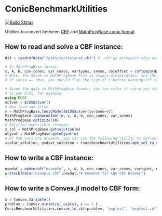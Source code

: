# ConicBenchmarkUtilities

[![Build Status](https://travis-ci.org/mlubin/ConicBenchmarkUtilities.jl.svg?branch=master)](https://travis-ci.org/mlubin/ConicBenchmarkUtilities.jl)

Utitilies to convert between [CBF](http://cblib.zib.de/) and [MathProgBase conic format](http://mathprogbasejl.readthedocs.io/en/latest/conic.html).

## How to read and solve a CBF instance:

```jl
dat = readcbfdata("/path/to/instance.cbf") # .cbf.gz extension also accepted

# In MathProgBase format:
c, A, b, con_cones, var_cones, vartypes, sense, objoffset = cbftompb(dat)
# Note: The sense in MathProgBase form is always minimization, and the objective offset is zero.
# If sense == :Max, you should flip the sign of c before handing off to a solver.

# Given the data in MathProgBase format, you can solve it using any corresponding solver which supports the cones present in the problem.
# To use ECOS, for example,
using ECOS
solver = ECOSSolver()
# Now load and solve
m = MathProgBase.ConicModel(ECOSSolver(verbose=0))
MathProgBase.loadproblem!(m, c, A, b, con_cones, var_cones)
MathProgBase.optimize!(m)
# Solution accessible through:
x_sol = MathProgBase.getsolution(m)
objval = MathProgBase.getobjval(m)
# If PSD vars are present, you can use the following utility to extract the solution in CBF form:
scalar_solution, psdvar_solution = ConicBenchmarkUtilities.mpb_sol_to_cbf(dat,x_sol)
```

## How to write a CBF instance:

```jl
newdat = mpbtocbf("example", c, A, b, con_cones, var_cones, vartypes, dat.sense)
writecbfdata("example.cbf",newdat,"# Comment for the CBF header")
```

## How to write a Convex.jl model to CBF form:

```jl
x = Convex.Variable()
problem = Convex.minimize( exp(x), x >= 1 )
ConicBenchmarkUtilities.convex_to_cbf(problem, "exptest", "exptest.cbf")
```
